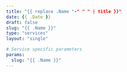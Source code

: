 ```yaml
---
title: "{{ replace .Name "-" " " | title }}"
date: {{ .Date }}
draft: false
slug: "{{ .Name }}"
type: "services"
layout: "single"

# Service specific parameters
params:
  slug: "{{ .Name }}"
---
```


<!-- This content will be overridden by the services.yml data file -->
<!-- The actual content is managed through data/services.yml -->
<!-- This file exists mainly for Hugo's content management and URL generation -->